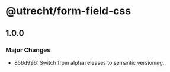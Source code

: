 # @utrecht/form-field-css

## 1.0.0

### Major Changes

- 856d996: Switch from alpha releases to semantic versioning.
